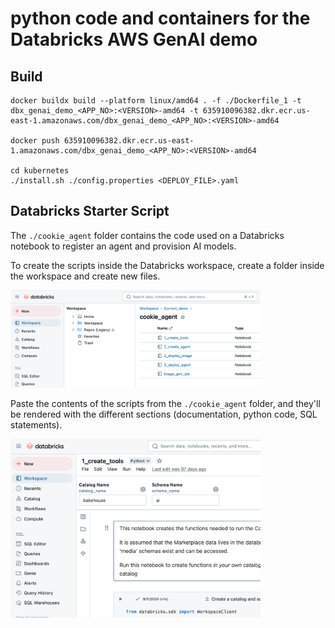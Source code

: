 # python code and containers for the Databricks AWS GenAI demo 

## Build 

```
docker buildx build --platform linux/amd64 . -f ./Dockerfile_1 -t dbx_genai_demo_<APP_NO>:<VERSION>-amd64 -t 635910096382.dkr.ecr.us-east-1.amazonaws.com/dbx_genai_demo_<APP_NO>:<VERSION>-amd64

docker push 635910096382.dkr.ecr.us-east-1.amazonaws.com/dbx_genai_demo_<APP_NO>:<VERSION>-amd64

cd kubernetes
./install.sh ./config.properties <DEPLOY_FILE>.yaml

```

## Databricks Starter Script

The `./cookie_agent` folder contains the code used on a Databricks notebook to register an agent and provision AI models.

To create the scripts inside the Databricks workspace, create a folder inside the workspace and create new files.

<img src="./cookie_agent/dbx-1.png" width="400" />

Paste the contents of the scripts from the `./cookie_agent` folder, and they'll be rendered with the different sections (documentation, python code, SQL statements).

<img src="./cookie_agent/dbx-2.png" width="400" />